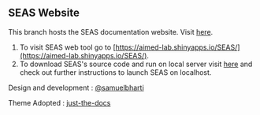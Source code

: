 ## SEAS Website

This branch hosts the SEAS documentation website. Visit [here](https://aimed-uab.github.io/SEAS/). 

1. To visit SEAS web tool go to [https://aimed-lab.shinyapps.io/SEAS/](https://aimed-lab.shinyapps.io/SEAS/). 
2. To download SEAS's source code and run on local server visit [here](https://github.com/aimed-uab/SEAS) and check out further instructions to launch SEAS on localhost.  



Design and development : [@samuelbharti](https://github.com/SamuelBharti)

Theme Adopted : [just-the-docs](https://github.com/pmarsceill/just-the-docs)


